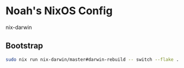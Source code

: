 # Noah's NixOS Config

nix-darwin

## Bootstrap

```bash
sudo nix run nix-darwin/master#darwin-rebuild -- switch --flake .
```